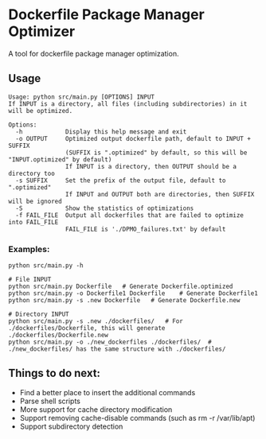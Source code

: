 # Dockerfile Package Manager Optimizer
A tool for dockerfile package manager optimization.

## Usage
```shell
Usage: python src/main.py [OPTIONS] INPUT
If INPUT is a directory, all files (including subdirectories) in it will be optimized.

Options:
  -h            Display this help message and exit
  -o OUTPUT     Optimized output dockerfile path, default to INPUT + SUFFIX
                (SUFFIX is ".optimized" by default, so this will be "INPUT.optimized" by default)
                If INPUT is a directory, then OUTPUT should be a directory too
  -s SUFFIX     Set the prefix of the output file, default to ".optimized"
                If INPUT and OUTPUT both are directories, then SUFFIX will be ignored
  -S            Show the statistics of optimizations
  -f FAIL_FILE  Output all dockerfiles that are failed to optimize into FAIL_FILE
                FAIL_FILE is './DPMO_failures.txt' by default
```

### Examples:

```shell
python src/main.py -h

# File INPUT
python src/main.py Dockerfile	# Generate Dockerfile.optimized
python src/main.py -o Dockerfile1 Dockerfile	# Generate Dockerfile1
python src/main.py -s .new Dockerfile	# Generate Dockerfile.new

# Directory INPUT
python src/main.py -s .new ./dockerfiles/	# For ./dockerfiles/Dockerfile, this will generate ./dockerfiles/Dockerfile.new
python src/main.py -o ./new_dockerfiles ./dockerfiles/	# ./new_dockerfiles/ has the same structure with ./dockerfiles/
```





## Things to do next:

* Find a better place to insert the additional commands
* Parse shell scripts
* More support for cache directory modification
* Support removing cache-disable commands (such as rm -r /var/lib/apt)
* Support subdirectory detection
